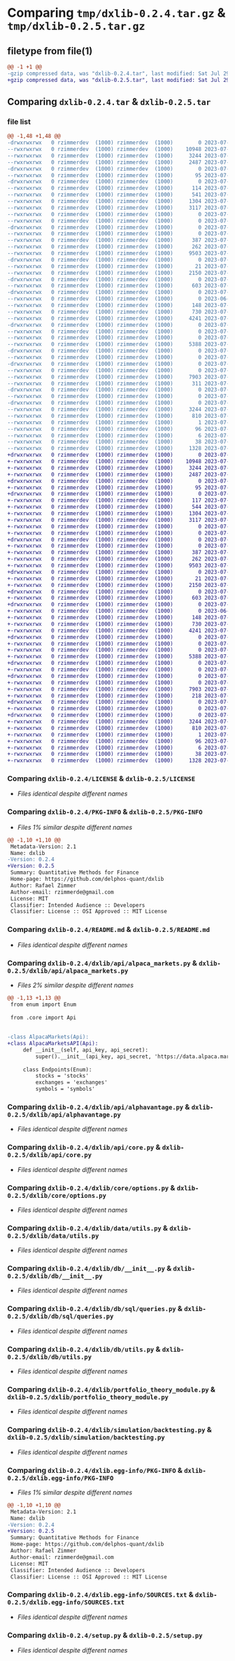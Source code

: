 # Comparing `tmp/dxlib-0.2.4.tar.gz` & `tmp/dxlib-0.2.5.tar.gz`

## filetype from file(1)

```diff
@@ -1 +1 @@
-gzip compressed data, was "dxlib-0.2.4.tar", last modified: Sat Jul 29 07:37:53 2023, max compression
+gzip compressed data, was "dxlib-0.2.5.tar", last modified: Sat Jul 29 07:42:04 2023, max compression
```

## Comparing `dxlib-0.2.4.tar` & `dxlib-0.2.5.tar`

### file list

```diff
@@ -1,48 +1,48 @@
-drwxrwxrwx   0 rzimmerdev  (1000) rzimmerdev  (1000)        0 2023-07-29 07:37:53.863823 dxlib-0.2.4/
--rwxrwxrwx   0 rzimmerdev  (1000) rzimmerdev  (1000)    10948 2023-07-16 21:40:36.000000 dxlib-0.2.4/LICENSE
--rwxrwxrwx   0 rzimmerdev  (1000) rzimmerdev  (1000)     3244 2023-07-29 07:37:53.859819 dxlib-0.2.4/PKG-INFO
--rwxrwxrwx   0 rzimmerdev  (1000) rzimmerdev  (1000)     2487 2023-07-16 21:40:36.000000 dxlib-0.2.4/README.md
-drwxrwxrwx   0 rzimmerdev  (1000) rzimmerdev  (1000)        0 2023-07-29 07:37:52.823392 dxlib-0.2.4/dxlib/
--rwxrwxrwx   0 rzimmerdev  (1000) rzimmerdev  (1000)       95 2023-07-15 07:58:04.000000 dxlib-0.2.4/dxlib/__init__.py
-drwxrwxrwx   0 rzimmerdev  (1000) rzimmerdev  (1000)        0 2023-07-29 07:37:53.158405 dxlib-0.2.4/dxlib/api/
--rwxrwxrwx   0 rzimmerdev  (1000) rzimmerdev  (1000)      114 2023-07-29 07:33:31.000000 dxlib-0.2.4/dxlib/api/__init__.py
--rwxrwxrwx   0 rzimmerdev  (1000) rzimmerdev  (1000)      541 2023-07-29 07:28:35.000000 dxlib-0.2.4/dxlib/api/alpaca_markets.py
--rwxrwxrwx   0 rzimmerdev  (1000) rzimmerdev  (1000)     1304 2023-07-15 07:58:04.000000 dxlib-0.2.4/dxlib/api/alphavantage.py
--rwxrwxrwx   0 rzimmerdev  (1000) rzimmerdev  (1000)     3117 2023-07-29 07:33:09.000000 dxlib-0.2.4/dxlib/api/core.py
--rwxrwxrwx   0 rzimmerdev  (1000) rzimmerdev  (1000)        0 2023-07-15 07:49:44.000000 dxlib-0.2.4/dxlib/api/logger.py
--rwxrwxrwx   0 rzimmerdev  (1000) rzimmerdev  (1000)        0 2023-07-15 07:49:34.000000 dxlib-0.2.4/dxlib/api/terminal.py
-drwxrwxrwx   0 rzimmerdev  (1000) rzimmerdev  (1000)        0 2023-07-29 07:37:53.309404 dxlib-0.2.4/dxlib/core/
--rwxrwxrwx   0 rzimmerdev  (1000) rzimmerdev  (1000)        0 2023-07-15 07:51:09.000000 dxlib-0.2.4/dxlib/core/__init__.py
--rwxrwxrwx   0 rzimmerdev  (1000) rzimmerdev  (1000)      387 2023-07-15 07:58:04.000000 dxlib-0.2.4/dxlib/core/euler_method.py
--rwxrwxrwx   0 rzimmerdev  (1000) rzimmerdev  (1000)      262 2023-07-15 07:58:04.000000 dxlib-0.2.4/dxlib/core/finite_differences.py
--rwxrwxrwx   0 rzimmerdev  (1000) rzimmerdev  (1000)     9503 2023-07-25 00:10:53.000000 dxlib-0.2.4/dxlib/core/options.py
-drwxrwxrwx   0 rzimmerdev  (1000) rzimmerdev  (1000)        0 2023-07-29 07:37:53.385403 dxlib-0.2.4/dxlib/data/
--rwxrwxrwx   0 rzimmerdev  (1000) rzimmerdev  (1000)       21 2023-07-15 07:58:04.000000 dxlib-0.2.4/dxlib/data/__init__.py
--rwxrwxrwx   0 rzimmerdev  (1000) rzimmerdev  (1000)     2150 2023-07-15 09:26:56.000000 dxlib-0.2.4/dxlib/data/utils.py
-drwxrwxrwx   0 rzimmerdev  (1000) rzimmerdev  (1000)        0 2023-07-29 07:37:53.459404 dxlib-0.2.4/dxlib/db/
--rwxrwxrwx   0 rzimmerdev  (1000) rzimmerdev  (1000)      603 2023-07-17 19:47:05.000000 dxlib-0.2.4/dxlib/db/__init__.py
-drwxrwxrwx   0 rzimmerdev  (1000) rzimmerdev  (1000)        0 2023-07-29 07:37:53.597123 dxlib-0.2.4/dxlib/db/sql/
--rwxrwxrwx   0 rzimmerdev  (1000) rzimmerdev  (1000)        0 2023-06-30 10:14:59.000000 dxlib-0.2.4/dxlib/db/sql/__init__.py
--rwxrwxrwx   0 rzimmerdev  (1000) rzimmerdev  (1000)      148 2023-07-15 07:58:04.000000 dxlib-0.2.4/dxlib/db/sql/create.py
--rwxrwxrwx   0 rzimmerdev  (1000) rzimmerdev  (1000)      730 2023-07-15 07:58:04.000000 dxlib-0.2.4/dxlib/db/sql/queries.py
--rwxrwxrwx   0 rzimmerdev  (1000) rzimmerdev  (1000)     4241 2023-07-15 07:58:05.000000 dxlib-0.2.4/dxlib/db/utils.py
-drwxrwxrwx   0 rzimmerdev  (1000) rzimmerdev  (1000)        0 2023-07-29 07:37:53.676124 dxlib-0.2.4/dxlib/models/
--rwxrwxrwx   0 rzimmerdev  (1000) rzimmerdev  (1000)        0 2023-07-15 07:51:31.000000 dxlib-0.2.4/dxlib/models/__init__.py
--rwxrwxrwx   0 rzimmerdev  (1000) rzimmerdev  (1000)        0 2023-07-15 09:26:00.000000 dxlib-0.2.4/dxlib/models/systematic_trading.py
--rwxrwxrwx   0 rzimmerdev  (1000) rzimmerdev  (1000)     5388 2023-07-29 07:35:54.000000 dxlib-0.2.4/dxlib/portfolio_theory_module.py
-drwxrwxrwx   0 rzimmerdev  (1000) rzimmerdev  (1000)        0 2023-07-29 07:37:53.713127 dxlib-0.2.4/dxlib/research/
--rwxrwxrwx   0 rzimmerdev  (1000) rzimmerdev  (1000)        0 2023-07-15 07:50:59.000000 dxlib-0.2.4/dxlib/research/__init__.py
-drwxrwxrwx   0 rzimmerdev  (1000) rzimmerdev  (1000)        0 2023-07-29 07:37:53.787999 dxlib-0.2.4/dxlib/simulation/
--rwxrwxrwx   0 rzimmerdev  (1000) rzimmerdev  (1000)        0 2023-07-15 07:51:15.000000 dxlib-0.2.4/dxlib/simulation/__init__.py
--rwxrwxrwx   0 rzimmerdev  (1000) rzimmerdev  (1000)     7903 2023-07-15 07:58:05.000000 dxlib-0.2.4/dxlib/simulation/backtesting.py
--rwxrwxrwx   0 rzimmerdev  (1000) rzimmerdev  (1000)      311 2023-07-29 07:36:07.000000 dxlib-0.2.4/dxlib/test.py
-drwxrwxrwx   0 rzimmerdev  (1000) rzimmerdev  (1000)        0 2023-07-29 07:37:53.825822 dxlib-0.2.4/dxlib/visualization/
--rwxrwxrwx   0 rzimmerdev  (1000) rzimmerdev  (1000)        0 2023-07-15 08:06:43.000000 dxlib-0.2.4/dxlib/visualization/__init__.py
-drwxrwxrwx   0 rzimmerdev  (1000) rzimmerdev  (1000)        0 2023-07-29 07:37:52.953407 dxlib-0.2.4/dxlib.egg-info/
--rwxrwxrwx   0 rzimmerdev  (1000) rzimmerdev  (1000)     3244 2023-07-29 07:37:52.000000 dxlib-0.2.4/dxlib.egg-info/PKG-INFO
--rwxrwxrwx   0 rzimmerdev  (1000) rzimmerdev  (1000)      810 2023-07-29 07:37:52.000000 dxlib-0.2.4/dxlib.egg-info/SOURCES.txt
--rwxrwxrwx   0 rzimmerdev  (1000) rzimmerdev  (1000)        1 2023-07-29 07:37:52.000000 dxlib-0.2.4/dxlib.egg-info/dependency_links.txt
--rwxrwxrwx   0 rzimmerdev  (1000) rzimmerdev  (1000)       96 2023-07-29 07:37:52.000000 dxlib-0.2.4/dxlib.egg-info/requires.txt
--rwxrwxrwx   0 rzimmerdev  (1000) rzimmerdev  (1000)        6 2023-07-29 07:37:52.000000 dxlib-0.2.4/dxlib.egg-info/top_level.txt
--rwxrwxrwx   0 rzimmerdev  (1000) rzimmerdev  (1000)       38 2023-07-29 07:37:53.864823 dxlib-0.2.4/setup.cfg
--rwxrwxrwx   0 rzimmerdev  (1000) rzimmerdev  (1000)     1328 2023-07-15 07:44:19.000000 dxlib-0.2.4/setup.py
+drwxrwxrwx   0 rzimmerdev  (1000) rzimmerdev  (1000)        0 2023-07-29 07:42:04.338542 dxlib-0.2.5/
+-rwxrwxrwx   0 rzimmerdev  (1000) rzimmerdev  (1000)    10948 2023-07-16 21:40:36.000000 dxlib-0.2.5/LICENSE
+-rwxrwxrwx   0 rzimmerdev  (1000) rzimmerdev  (1000)     3244 2023-07-29 07:42:04.334541 dxlib-0.2.5/PKG-INFO
+-rwxrwxrwx   0 rzimmerdev  (1000) rzimmerdev  (1000)     2487 2023-07-16 21:40:36.000000 dxlib-0.2.5/README.md
+drwxrwxrwx   0 rzimmerdev  (1000) rzimmerdev  (1000)        0 2023-07-29 07:42:03.292771 dxlib-0.2.5/dxlib/
+-rwxrwxrwx   0 rzimmerdev  (1000) rzimmerdev  (1000)       95 2023-07-15 07:58:04.000000 dxlib-0.2.5/dxlib/__init__.py
+drwxrwxrwx   0 rzimmerdev  (1000) rzimmerdev  (1000)        0 2023-07-29 07:42:03.653378 dxlib-0.2.5/dxlib/api/
+-rwxrwxrwx   0 rzimmerdev  (1000) rzimmerdev  (1000)      117 2023-07-29 07:41:11.000000 dxlib-0.2.5/dxlib/api/__init__.py
+-rwxrwxrwx   0 rzimmerdev  (1000) rzimmerdev  (1000)      544 2023-07-29 07:41:00.000000 dxlib-0.2.5/dxlib/api/alpaca_markets.py
+-rwxrwxrwx   0 rzimmerdev  (1000) rzimmerdev  (1000)     1304 2023-07-15 07:58:04.000000 dxlib-0.2.5/dxlib/api/alphavantage.py
+-rwxrwxrwx   0 rzimmerdev  (1000) rzimmerdev  (1000)     3117 2023-07-29 07:33:09.000000 dxlib-0.2.5/dxlib/api/core.py
+-rwxrwxrwx   0 rzimmerdev  (1000) rzimmerdev  (1000)        0 2023-07-15 07:49:44.000000 dxlib-0.2.5/dxlib/api/logger.py
+-rwxrwxrwx   0 rzimmerdev  (1000) rzimmerdev  (1000)        0 2023-07-15 07:49:34.000000 dxlib-0.2.5/dxlib/api/terminal.py
+drwxrwxrwx   0 rzimmerdev  (1000) rzimmerdev  (1000)        0 2023-07-29 07:42:03.798542 dxlib-0.2.5/dxlib/core/
+-rwxrwxrwx   0 rzimmerdev  (1000) rzimmerdev  (1000)        0 2023-07-15 07:51:09.000000 dxlib-0.2.5/dxlib/core/__init__.py
+-rwxrwxrwx   0 rzimmerdev  (1000) rzimmerdev  (1000)      387 2023-07-15 07:58:04.000000 dxlib-0.2.5/dxlib/core/euler_method.py
+-rwxrwxrwx   0 rzimmerdev  (1000) rzimmerdev  (1000)      262 2023-07-15 07:58:04.000000 dxlib-0.2.5/dxlib/core/finite_differences.py
+-rwxrwxrwx   0 rzimmerdev  (1000) rzimmerdev  (1000)     9503 2023-07-25 00:10:53.000000 dxlib-0.2.5/dxlib/core/options.py
+drwxrwxrwx   0 rzimmerdev  (1000) rzimmerdev  (1000)        0 2023-07-29 07:42:03.871543 dxlib-0.2.5/dxlib/data/
+-rwxrwxrwx   0 rzimmerdev  (1000) rzimmerdev  (1000)       21 2023-07-15 07:58:04.000000 dxlib-0.2.5/dxlib/data/__init__.py
+-rwxrwxrwx   0 rzimmerdev  (1000) rzimmerdev  (1000)     2150 2023-07-15 09:26:56.000000 dxlib-0.2.5/dxlib/data/utils.py
+drwxrwxrwx   0 rzimmerdev  (1000) rzimmerdev  (1000)        0 2023-07-29 07:42:03.945542 dxlib-0.2.5/dxlib/db/
+-rwxrwxrwx   0 rzimmerdev  (1000) rzimmerdev  (1000)      603 2023-07-17 19:47:05.000000 dxlib-0.2.5/dxlib/db/__init__.py
+drwxrwxrwx   0 rzimmerdev  (1000) rzimmerdev  (1000)        0 2023-07-29 07:42:04.078542 dxlib-0.2.5/dxlib/db/sql/
+-rwxrwxrwx   0 rzimmerdev  (1000) rzimmerdev  (1000)        0 2023-06-30 10:14:59.000000 dxlib-0.2.5/dxlib/db/sql/__init__.py
+-rwxrwxrwx   0 rzimmerdev  (1000) rzimmerdev  (1000)      148 2023-07-15 07:58:04.000000 dxlib-0.2.5/dxlib/db/sql/create.py
+-rwxrwxrwx   0 rzimmerdev  (1000) rzimmerdev  (1000)      730 2023-07-15 07:58:04.000000 dxlib-0.2.5/dxlib/db/sql/queries.py
+-rwxrwxrwx   0 rzimmerdev  (1000) rzimmerdev  (1000)     4241 2023-07-15 07:58:05.000000 dxlib-0.2.5/dxlib/db/utils.py
+drwxrwxrwx   0 rzimmerdev  (1000) rzimmerdev  (1000)        0 2023-07-29 07:42:04.155542 dxlib-0.2.5/dxlib/models/
+-rwxrwxrwx   0 rzimmerdev  (1000) rzimmerdev  (1000)        0 2023-07-15 07:51:31.000000 dxlib-0.2.5/dxlib/models/__init__.py
+-rwxrwxrwx   0 rzimmerdev  (1000) rzimmerdev  (1000)        0 2023-07-15 09:26:00.000000 dxlib-0.2.5/dxlib/models/systematic_trading.py
+-rwxrwxrwx   0 rzimmerdev  (1000) rzimmerdev  (1000)     5388 2023-07-29 07:35:54.000000 dxlib-0.2.5/dxlib/portfolio_theory_module.py
+drwxrwxrwx   0 rzimmerdev  (1000) rzimmerdev  (1000)        0 2023-07-29 07:42:04.191542 dxlib-0.2.5/dxlib/research/
+-rwxrwxrwx   0 rzimmerdev  (1000) rzimmerdev  (1000)        0 2023-07-15 07:50:59.000000 dxlib-0.2.5/dxlib/research/__init__.py
+drwxrwxrwx   0 rzimmerdev  (1000) rzimmerdev  (1000)        0 2023-07-29 07:42:04.264541 dxlib-0.2.5/dxlib/simulation/
+-rwxrwxrwx   0 rzimmerdev  (1000) rzimmerdev  (1000)        0 2023-07-15 07:51:15.000000 dxlib-0.2.5/dxlib/simulation/__init__.py
+-rwxrwxrwx   0 rzimmerdev  (1000) rzimmerdev  (1000)     7903 2023-07-15 07:58:05.000000 dxlib-0.2.5/dxlib/simulation/backtesting.py
+-rwxrwxrwx   0 rzimmerdev  (1000) rzimmerdev  (1000)      218 2023-07-29 07:41:51.000000 dxlib-0.2.5/dxlib/test.py
+drwxrwxrwx   0 rzimmerdev  (1000) rzimmerdev  (1000)        0 2023-07-29 07:42:04.301541 dxlib-0.2.5/dxlib/visualization/
+-rwxrwxrwx   0 rzimmerdev  (1000) rzimmerdev  (1000)        0 2023-07-15 08:06:43.000000 dxlib-0.2.5/dxlib/visualization/__init__.py
+drwxrwxrwx   0 rzimmerdev  (1000) rzimmerdev  (1000)        0 2023-07-29 07:42:03.430772 dxlib-0.2.5/dxlib.egg-info/
+-rwxrwxrwx   0 rzimmerdev  (1000) rzimmerdev  (1000)     3244 2023-07-29 07:42:02.000000 dxlib-0.2.5/dxlib.egg-info/PKG-INFO
+-rwxrwxrwx   0 rzimmerdev  (1000) rzimmerdev  (1000)      810 2023-07-29 07:42:03.000000 dxlib-0.2.5/dxlib.egg-info/SOURCES.txt
+-rwxrwxrwx   0 rzimmerdev  (1000) rzimmerdev  (1000)        1 2023-07-29 07:42:02.000000 dxlib-0.2.5/dxlib.egg-info/dependency_links.txt
+-rwxrwxrwx   0 rzimmerdev  (1000) rzimmerdev  (1000)       96 2023-07-29 07:42:02.000000 dxlib-0.2.5/dxlib.egg-info/requires.txt
+-rwxrwxrwx   0 rzimmerdev  (1000) rzimmerdev  (1000)        6 2023-07-29 07:42:02.000000 dxlib-0.2.5/dxlib.egg-info/top_level.txt
+-rwxrwxrwx   0 rzimmerdev  (1000) rzimmerdev  (1000)       38 2023-07-29 07:42:04.339543 dxlib-0.2.5/setup.cfg
+-rwxrwxrwx   0 rzimmerdev  (1000) rzimmerdev  (1000)     1328 2023-07-15 07:44:19.000000 dxlib-0.2.5/setup.py
```

### Comparing `dxlib-0.2.4/LICENSE` & `dxlib-0.2.5/LICENSE`

 * *Files identical despite different names*

### Comparing `dxlib-0.2.4/PKG-INFO` & `dxlib-0.2.5/PKG-INFO`

 * *Files 1% similar despite different names*

```diff
@@ -1,10 +1,10 @@
 Metadata-Version: 2.1
 Name: dxlib
-Version: 0.2.4
+Version: 0.2.5
 Summary: Quantitative Methods for Finance
 Home-page: https://github.com/delphos-quant/dxlib
 Author: Rafael Zimmer
 Author-email: rzimmerde@gmail.com
 License: MIT
 Classifier: Intended Audience :: Developers
 Classifier: License :: OSI Approved :: MIT License
```

### Comparing `dxlib-0.2.4/README.md` & `dxlib-0.2.5/README.md`

 * *Files identical despite different names*

### Comparing `dxlib-0.2.4/dxlib/api/alpaca_markets.py` & `dxlib-0.2.5/dxlib/api/alpaca_markets.py`

 * *Files 2% similar despite different names*

```diff
@@ -1,13 +1,13 @@
 from enum import Enum
 
 from .core import Api
 
 
-class AlpacaMarkets(Api):
+class AlpacaMarketsAPI(Api):
     def __init__(self, api_key, api_secret):
         super().__init__(api_key, api_secret, 'https://data.alpaca.markets', 'v2')
 
     class Endpoints(Enum):
         stocks = 'stocks'
         exchanges = 'exchanges'
         symbols = 'symbols'
```

### Comparing `dxlib-0.2.4/dxlib/api/alphavantage.py` & `dxlib-0.2.5/dxlib/api/alphavantage.py`

 * *Files identical despite different names*

### Comparing `dxlib-0.2.4/dxlib/api/core.py` & `dxlib-0.2.5/dxlib/api/core.py`

 * *Files identical despite different names*

### Comparing `dxlib-0.2.4/dxlib/core/options.py` & `dxlib-0.2.5/dxlib/core/options.py`

 * *Files identical despite different names*

### Comparing `dxlib-0.2.4/dxlib/data/utils.py` & `dxlib-0.2.5/dxlib/data/utils.py`

 * *Files identical despite different names*

### Comparing `dxlib-0.2.4/dxlib/db/__init__.py` & `dxlib-0.2.5/dxlib/db/__init__.py`

 * *Files identical despite different names*

### Comparing `dxlib-0.2.4/dxlib/db/sql/queries.py` & `dxlib-0.2.5/dxlib/db/sql/queries.py`

 * *Files identical despite different names*

### Comparing `dxlib-0.2.4/dxlib/db/utils.py` & `dxlib-0.2.5/dxlib/db/utils.py`

 * *Files identical despite different names*

### Comparing `dxlib-0.2.4/dxlib/portfolio_theory_module.py` & `dxlib-0.2.5/dxlib/portfolio_theory_module.py`

 * *Files identical despite different names*

### Comparing `dxlib-0.2.4/dxlib/simulation/backtesting.py` & `dxlib-0.2.5/dxlib/simulation/backtesting.py`

 * *Files identical despite different names*

### Comparing `dxlib-0.2.4/dxlib.egg-info/PKG-INFO` & `dxlib-0.2.5/dxlib.egg-info/PKG-INFO`

 * *Files 1% similar despite different names*

```diff
@@ -1,10 +1,10 @@
 Metadata-Version: 2.1
 Name: dxlib
-Version: 0.2.4
+Version: 0.2.5
 Summary: Quantitative Methods for Finance
 Home-page: https://github.com/delphos-quant/dxlib
 Author: Rafael Zimmer
 Author-email: rzimmerde@gmail.com
 License: MIT
 Classifier: Intended Audience :: Developers
 Classifier: License :: OSI Approved :: MIT License
```

### Comparing `dxlib-0.2.4/dxlib.egg-info/SOURCES.txt` & `dxlib-0.2.5/dxlib.egg-info/SOURCES.txt`

 * *Files identical despite different names*

### Comparing `dxlib-0.2.4/setup.py` & `dxlib-0.2.5/setup.py`

 * *Files identical despite different names*


